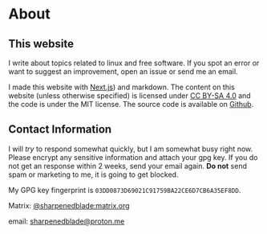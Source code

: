 # About

## This website

I write about topics related to linux and free software. If you spot an error or want to suggest an improvement, open an issue or send me an email.

I made this website with [Next.js](https://nextjs.org)) and markdown. The content on this website (unless otherwise specified) is licensed under [CC BY-SA 4.0](http://creativecommons.org/licenses/by-sa/4.0/) and the code is under the MIT license. The source code is available on [Github](https://github.com/sharpenedblade/sharpenedblade.github.io).

## Contact Information

I will _try_ to respond somewhat quickly, but I am somewhat busy right now. Please encrypt any sensitive information and attach your gpg key. If you do not get an response within 2 weeks, send your email again. **Do not** send spam or marketing to me, it is going to get blocked.

My GPG key fingerprint is `03DD0873D69021C91759BA22CE6D7CB6A35EF8DD`.

Matrix: [@sharpenedblade:matrix.org](https://matrix.to/#/@sharpenedblade:matrix.org)

email: [sharpenedblade@proton.me](mailto://sharpenedblade@proton.me)
